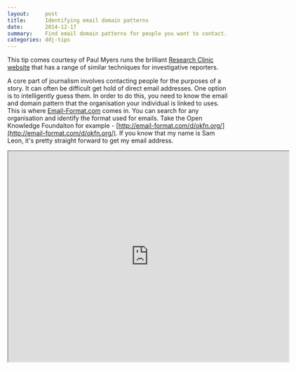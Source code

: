```yaml
---
layout:     post
title:      Identifying email domain patterns
date:       2014-12-17
summary:	Find email domain patterns for people you want to contact. 
categories: ddj-tips
---
```

This tip comes courtesy of Paul Myers runs the brilliant [Research Clinic website](http://researchclinic.net/) that has a range of similar techniques for investigative reporters.

A core part of journalism involves contacting people for the purposes of a story. It can often be difficult get hold of direct email addresses. One option is to intelligently guess them. In order to do this, you need to know the email and domain pattern that the organisation your individual is linked to uses. This is where [Email-Format.com](http://email-format.com/) comes in. You can search for any organisation and identify the format used for emails. Take the Open Knowledge Foundaiton for example - [http://email-format.com/d/okfn.org/](http://email-format.com/d/okfn.org/). If you know that my name is Sam Leon, it's pretty straight forward to get my email address.

<center><iframe src="https://docs.google.com/file/d/0B3m0VSUa2b5mLUxlUFdxSVB0aVk/preview" width="640" height="480"></iframe></center>


